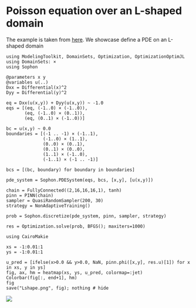 # Poisson equation over an L-shaped domain

The example is taken from [here](https://arxiv.org/pdf/1907.04502.pdf). We showcase define a PDE on an L-shaped domain

```@example L
using ModelingToolkit, DomainSets, Optimization, OptimizationOptimJL
using DomainSets: ×
using Sophon

@parameters x y
@variables u(..)
Dxx = Differential(x)^2
Dyy = Differential(y)^2

eq = Dxx(u(x,y)) + Dyy(u(x,y)) ~ -1.0
eqs = [(eq, (-1..0) × (-1..0)),
       (eq, (-1..0) × (0..1)),
       (eq, (0..1) × (-1..0))]

bc = u(x,y) ~ 0.0
boundaries = [(-1 .. -1) × (-1..1),
              (-1..0) × (1..1),
              (0..0) × (0..1),
              (0..1) × (0..0),
              (1..1) × (-1..0),
              (-1..1) × (-1 .. -1)]

bcs = [(bc, boundary) for boundary in boundaries]

pde_system = Sophon.PDESystem(eqs, bcs, [x,y], [u(x,y)])
```

```@example L
chain = FullyConnected((2,16,16,16,1), tanh)
pinn = PINN(chain)
sampler = QuasiRandomSampler(200, 30)
strategy = NonAdaptiveTraining()

prob = Sophon.discretize(pde_system, pinn, sampler, strategy)

res = Optimization.solve(prob, BFGS(); maxiters=1000)

using CairoMakie

xs = -1:0.01:1
ys = -1:0.01:1

u_pred = [ifelse(x>0.0 && y>0.0, NaN, pinn.phi([x,y], res.u)[1]) for x in xs, y in ys]
fig, ax, hm = heatmap(xs, ys, u_pred, colormap=:jet)
Colorbar(fig[:, end+1], hm)
fig
save("Lshape.png", fig); nothing # hide
```
![](Lshape.png)
